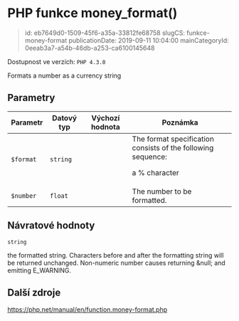 PHP funkce money_format()
================================

> id: eb7649d0-1509-45f6-a35a-33812fe68758
> slugCS: funkce-money-format
> publicationDate: 2019-09-11 10:04:00
> mainCategoryId: 0eeab3a7-a54b-46db-a253-ca6100145648

Dostupnost ve verzích: `PHP 4.3.0`

Formats a number as a currency string


Parametry
--------------

| Parametr | Datový typ | Výchozí hodnota | Poznámka |
|-----|-----|-----|-----|
| `$format` | `string` |  | The format specification consists of the following sequence: <p>a % character |
| `$number` | `float` |  | The number to be formatted. |


Návratové hodnoty
----------------

`string`

the formatted string. Characters before and after the formatting
string will be returned unchanged.
Non-numeric number causes returning &null; and
emitting E_WARNING.

Další zdroje
------------

https://php.net/manual/en/function.money-format.php
